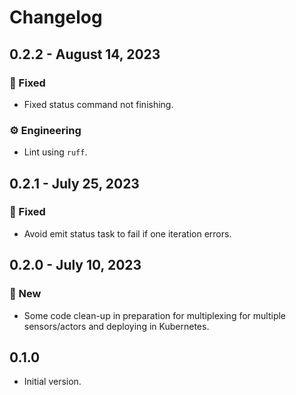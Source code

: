 # Changelog

## 0.2.2 - August 14, 2023

### 🔧 Fixed

* Fixed status command not finishing.

### ⚙️ Engineering

* Lint using `ruff`.


## 0.2.1 - July 25, 2023

### 🔧 Fixed

* Avoid emit status task to fail if one iteration errors.


## 0.2.0 - July 10, 2023

### 🚀 New

* Some code clean-up in preparation for multiplexing for multiple sensors/actors and deploying in Kubernetes.


## 0.1.0

* Initial version.
